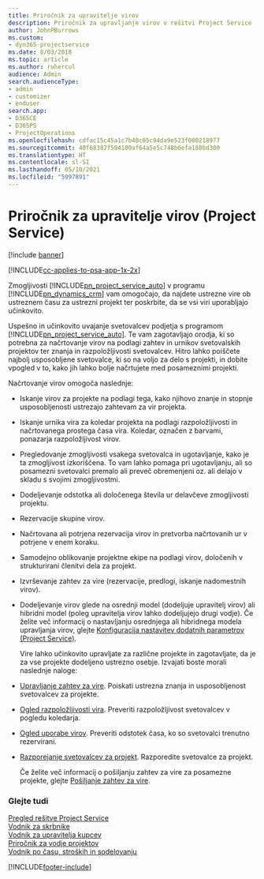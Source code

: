 ```yaml
---
title: Priročnik za upravitelje virov
description: Priročnik za upravljanje virov v rešitvi Project Service
author: JohnPBurrows
ms.custom:
- dyn365-projectservice
ms.date: 8/03/2018
ms.topic: article
ms.author: ruhercul
audience: Admin
search.audienceType:
- admin
- customizer
- enduser
search.app:
- D365CE
- D365PS
- ProjectOperations
ms.openlocfilehash: cdfac15c45a1c7b40c05c94da9e523f000218977
ms.sourcegitcommit: 40f68387f594180af64a5e5c748b6efa188bd300
ms.translationtype: HT
ms.contentlocale: sl-SI
ms.lasthandoff: 05/10/2021
ms.locfileid: "5997891"
---
```

# <a name="resource-manager-guide-project-service"></a>Priročnik za upravitelje virov (Project Service)

[!include [banner](../includes/psa-now-project-operations.md)]

[!INCLUDE[cc-applies-to-psa-app-1x-2x](../includes/cc-applies-to-psa-app-1x-2x.md)]

Zmogljivosti [!INCLUDE[pn_project_service_auto](../includes/pn-project-service-auto.md)] v programu [!INCLUDE[pn_dynamics_crm](../includes/pn-dynamics-crm.md)] vam omogočajo, da najdete ustrezne vire ob ustreznem času za ustrezni projekt ter poskrbite, da se vsi viri uporabljajo učinkovito.  
  
 Uspešno in učinkovito uvajanje svetovalcev podjetja s programom [!INCLUDE[pn_project_service_auto](../includes/pn-project-service-auto.md)]. Te vam zagotavljajo orodja, ki so potrebna za načrtovanje virov na podlagi zahtev in urnikov svetovalskih projektov ter znanja in razpoložljivosti svetovalcev. Hitro lahko poiščete najbolj usposobljene svetovalce, ki so na voljo za delo s projekti, in dobite vpogled v to, kako jih lahko bolje načrtujete med posameznimi projekti.  
  
 Načrtovanje virov omogoča naslednje:  
  
- Iskanje virov za projekte na podlagi tega, kako njihovo znanje in stopnje usposobljenosti ustrezajo zahtevam za vir projekta.  
  
- Iskanje urnika vira za koledar projekta na podlagi razpoložljivosti in načrtovanega prostega časa vira. Koledar, označen z barvami, ponazarja razpoložljivost virov.  
  
- Pregledovanje zmogljivosti vsakega svetovalca in ugotavljanje, kako je ta zmogljivost izkoriščena. To vam lahko pomaga pri ugotavljanju, ali so posamezni svetovalci premalo ali preveč obremenjeni oz. ali delajo v skladu s svojimi zmogljivostmi.  
  
- Dodeljevanje odstotka ali določenega števila ur delavčeve zmogljivosti projektu.  
  
- Rezervacije skupine virov.  
  
- Načrtovana ali potrjena rezervacija virov in pretvorba načrtovanih ur v potrjene v enem koraku.  
  
- Samodejno oblikovanje projektne ekipe na podlagi virov, določenih v strukturirani členitvi dela za projekt.  
  
- Izvrševanje zahtev za vire (rezervacije, predlogi, iskanje nadomestnih virov).  
  
- Dodeljevanje virov glede na osrednji model (dodeljuje upravitelj virov) ali hibridni model (poleg upravitelja virov lahko dodeljujejo drugi vodje). Če želite več informacij o nastavljanju osrednjega ali hibridnega modela upravljanja virov, glejte [Konfiguracija nastavitev dodatnih parametrov (Project Service)](../psa/configure-additional-parameters-settings.md).  
  
  Vire lahko učinkovito upravljate za različne projekte in zagotavljate, da je za vse projekte dodeljeno ustrezno osebje. Izvajati boste morali naslednje naloge:  
  
- [Upravljanje zahtev za vire](../psa/manage-resource-requests.md). Poiskati ustrezna znanja in usposobljenost svetovalcev za projekte.  
  
- [Ogled razpoložljivosti vira](../psa/view-resource-availability.md). Preveriti razpoložljivost svetovalcev v pogledu koledarja.  
  
- [Ogled uporabe virov](../psa/view-resource-utilization.md). Preveriti odstotek časa, ko so svetovalci trenutno rezervirani.  
  
- [Razporejanje svetovalcev za projekt](../psa/schedule-resources-project.md). Razporedite svetovalce za projekt.  
  
  Če želite več informacij o pošiljanju zahtev za vire za posamezne projekte, glejte [Pošiljanje zahtev za vire](../psa/submit-resource-requests.md).  
  
### <a name="see-also"></a>Glejte tudi  
 [Pregled rešitve Project Service](../psa/overview.md)   
 [Vodnik za skrbnike](../psa/admin-guide.md)   
 [Vodnik za upravitelja kupcev](../psa/account-manager-guide.md)   
 [Priročnik za vodje projektov](../psa/project-manager-guide.md)   
 [Vodnik po času, stroških in sodelovanju](../psa/time-expense-collaboration-guide.md)


[!INCLUDE[footer-include](../includes/footer-banner.md)]